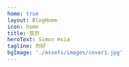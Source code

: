 ```yaml
---
home: true
layout: BlogHome
icon: home
title: 首页
heroText: Simon Hsia
tagline: 你好
bgImage: './assets/images/cover1.jpg'
---
```

